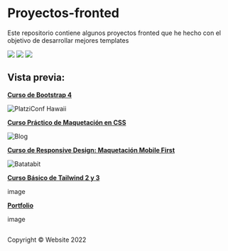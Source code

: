 # Proyectos-fronted
Este repositorio contiene algunos proyectos fronted que he hecho con el objetivo de desarrollar mejores templates

![](https://img.shields.io/github/stars/perezgarridogilb/Proyectos-fronted) ![](https://img.shields.io/github/forks/perezgarridogilb/Proyectos-fronted) ![](https://img.shields.io/github/tag/perezgarridogilb/Proyectos-fronted)

## Vista previa:

**[Curso de Bootstrap 4](https://perezgarridogilb.live/Fronted-projects/Curso%20de%20Bootstrap%204/)**

![PlatziConf Hawaii](https://user-images.githubusercontent.com/56992179/152550243-0f5dd3fa-698f-431c-90a4-64e40a8a13dc.png)

**[Curso Práctico de Maquetación en CSS](https://perezgarridogilb.live/Fronted-projects/Curso%20Pr%C3%A1ctico%20de%20Maquetaci%C3%B3n%20en%20CSS/)**

![Blog](https://user-images.githubusercontent.com/56992179/152549618-ad947f1b-1c0b-40b7-9393-ecf1017e822b.png)

**[Curso de Responsive Design: Maquetación Mobile First](https://perezgarridogilb.live/Fronted-projects/Curso%20de%20Responsive%20Design%20-%20Maquetaci%C3%B3n%20Mobile%20First/)**

![Batatabit](https://user-images.githubusercontent.com/56992179/157381931-679e2138-ebef-4313-bf85-6cfd2d43e162.png)

**[Curso Básico de Tailwind 2 y 3](https://perezgarridogilb.live/Fronted-projects/Curso%20de%20Responsive%20Design%20-%20Maquetaci%C3%B3n%20Mobile%20First/)**

image

**[Portfolio](https://perezgarridogilb.github.io/Fronted-projects/Portfolio/)**

image

##

Copyright © Website 2022
